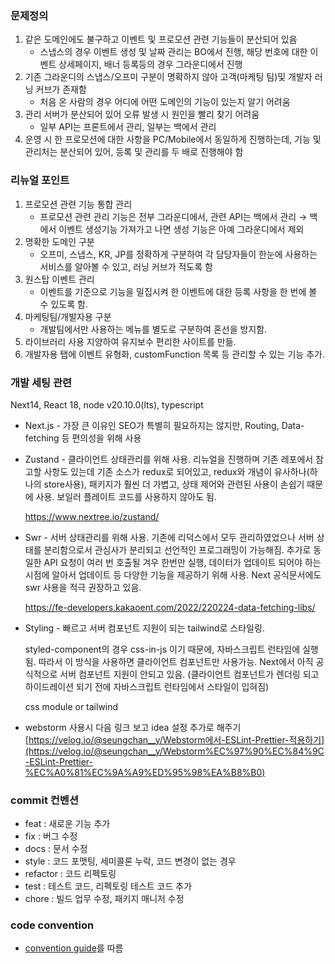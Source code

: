### 문제정의

1. 같은 도메인에도 불구하고 이벤트 및 프로모션 관련 기능들이 분산되어 있음
    - 스냅스의 경우 이벤트 생성 및 날짜 관리는 BO에서 진행, 해당 번호에 대한 이벤트 상세페이지, 배너 등록등의 경우 그라운디에서 진행
2. 기존 그라운디의 스냅스/오프미 구분이 명확하지 않아 고객(마케팅 팀)및 개발자 러닝 커브가 존재함
    - 처음 온 사람의 경우 어디에 어떤 도메인의 기능이 있는지 알기 어려움
3. 관리 서버가 분산되어 있어 오류 발생 시 원인을 빨리 찾기 어려움
    - 일부 API는 프론트에서 관리, 일부는 백에서 관리
4. 운영 시 한 프로모션에 대한 사항을 PC/Mobile에서 동일하게 진행하는데, 기능 및 관리처는 분산되어 있어, 등록 및 관리를 두 배로 진행해야 함

### 리뉴얼 포인트

1. 프로모션 관련 기능 통합 관리
    - 프로모션 관련 관리 기능은 전부 그라운디에서, 관련 API는 백에서 관리 → 백에서 이벤트 생성기능 가져가고 나면 생성 기능은 아예 그라운디에서 제외
2. 명확한 도메인 구분
    - 오프미, 스냅스, KR, JP를 정확하게 구분하여 각 담당자들이 한눈에 사용하는 서비스를 알아볼 수 있고, 러닝 커브가 적도록 함
3. 원스탑 이벤트 관리
    - 이벤트를 기준으로 기능을 밀집시켜 한 이벤트에 대한 등록 사항을 한 번에 볼 수 있도록 함.
4. 마케팅팀/개발자용 구분
    - 개발팀에서만 사용하는 메뉴를 별도로 구분하여 혼선을 방지함.
5. 라이브러리 사용 지양하여 유지보수 편리한 사이트를 만듦.
6. 개발자용 탭에 이벤트 유형화, customFunction 목록 등 관리할 수 있는 기능 추가.

### 개발 세팅 관련

Next14, React 18, node v20.10.0(lts), typescript

- Next.js - 가장 큰 이유인 SEO가 특별히 필요하지는 않지만, Routing, Data-fetching 등 편의성을 위해 사용
- Zustand - 클라이언트 상태관리를 위해 사용. 리뉴얼을 진행하며 기존 레포에서 참고할 사항도 있는데 기존 소스가 redux로 되어있고, redux와 개념이 유사하나(하나의 store사용), 패키지가 훨씬 더 가볍고, 상태 제어와 관련된 사용이 손쉽기 때문에 사용. 보일러 플레이트 코드를 사용하지 않아도 됨.

  https://www.nextree.io/zustand/

- Swr - 서버 상태관리를 위해 사용. 기존에 리덕스에서 모두 관리하였었으나 서버 상태를 분리함으로서 관심사가 분리되고 선언적인 프로그래밍이 가능해짐. 추가로 동일한 API 요청이 여러 번 호출될 겨우 한번만 실행, 데이터가 업데이트 되어야 하는 시점에 알아서 업데이트 등 다양한 기능을 제공하기 위해 사용. Next 공식문서에도 swr 사용을 적극 권장하고 있음.

  https://fe-developers.kakaoent.com/2022/220224-data-fetching-libs/

- Styling - 빠르고 서버 컴포넌트 지원이 되는 tailwind로 스타일링.

  styled-component의 경우 css-in-js 이기 때문에, 자바스크립트 런타임에 실행됨. 따라서 이 방식을 사용하면 클라이언트 컴포넌트만 사용가능. Next에서 아직 공식적으로 서버 컴포넌트 지원이 안되고 있음. (클라이언트 컴포넌트가 렌더링 되고 하이드레이션 되기 전에 자바스크립트 런타임에서 스타일이 입혀짐)

  css module or tailwind
- webstorm 사용시 다음 링크 보고 idea 설정 추가로 해주기
  [https://velog.io/@seungchan__y/Webstorm에서-ESLint-Prettier-적용하기](https://velog.io/@seungchan__y/Webstorm%EC%97%90%EC%84%9C-ESLint-Prettier-%EC%A0%81%EC%9A%A9%ED%95%98%EA%B8%B0)

### commit 컨벤션

- feat : 새로운 기능 추가
- fix : 버그 수정
- docs : 문서 수정
- style : 코드 포맷팅, 세미콜론 누락, 코드 변경이 없는 경우
- refactor : 코드 리펙토링
- test : 테스트 코드, 리펙토링 테스트 코드 추가
- chore : 빌드 업무 수정, 패키지 매니저 수정

### code convention
- [convention guide](https://www.notion.so/snaps-corp/convention-guide-29ca9ab90aee474bb35d09b7835b3e4d?pvs=4)를 따름
